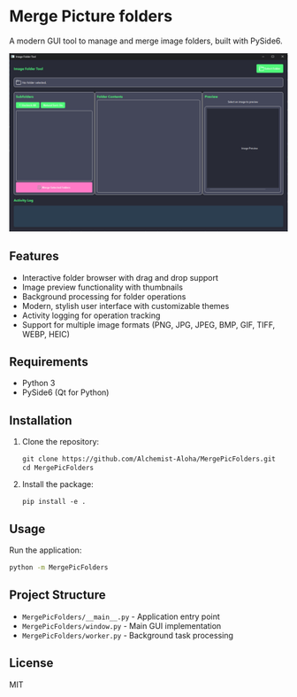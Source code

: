 # Merge Picture folders

A modern GUI tool to manage and merge image folders, built with PySide6.

![Program Screenshot](doc/screen.png)

## Features

- Interactive folder browser with drag and drop support
- Image preview functionality with thumbnails
- Background processing for folder operations
- Modern, stylish user interface with customizable themes
- Activity logging for operation tracking
- Support for multiple image formats (PNG, JPG, JPEG, BMP, GIF, TIFF, WEBP, HEIC)

## Requirements

- Python 3
- PySide6 (Qt for Python)

## Installation

1. Clone the repository:
   ```
   git clone https://github.com/Alchemist-Aloha/MergePicFolders.git
   cd MergePicFolders
   ```

2. Install the package:
   ```
   pip install -e .
   ```

## Usage

Run the application:
```bash
python -m MergePicFolders
```


## Project Structure

- `MergePicFolders/__main__.py` - Application entry point
- `MergePicFolders/window.py` - Main GUI implementation
- `MergePicFolders/worker.py` - Background task processing

## License

MIT